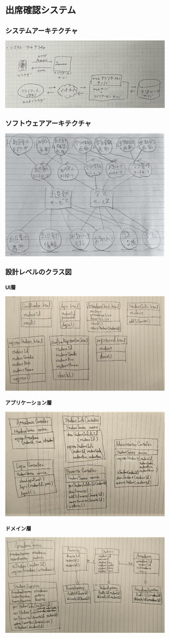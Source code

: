 # 出席確認システム 
## システムアーキテクチャ
<img src="system_architecture.jpg">

## ソフトウェアアーキテクチャ
<img src="software_architecture.jpg">

## 設計レベルのクラス図

### UI層
<img src="ui.jpg">

### アプリケーション層
<img src="application.jpg">

### ドメイン層
<img src="domain.jpg">
